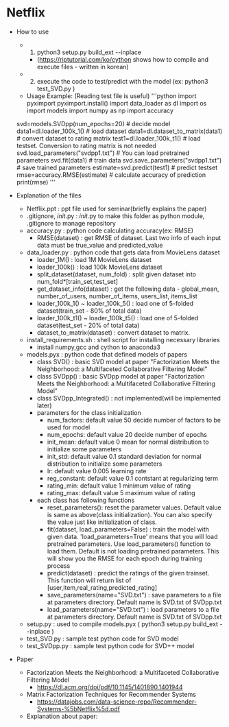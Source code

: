 # Netflix
- How to use
	- 1. python3 setup.py build_ext --inplace
		- (https://riptutorial.com/ko/cython shows how to compile and execute files - written in korean)
	- 2. execute the code to test/predict with the model (ex: python3 test_SVD.py )
	- Usage Example: (Reading test file is useful)
    '''python
    import pyximport
    pyximport.install()
    import data_loader as dl
    import os
    import models
    import numpy as np
    import accuracy
    
    svd=models.SVDpp(num_epochs=20)    # decide model
    data1=dl.loader_100k_1()           # load dataset
    data1=dl.dataset_to_matrix(data1)  # convert dataset to rating matrix
    test1=dl.loader_100k_t1()          # load testset. Conversion to rating matrix is not needed
    svd.load_parameters("svdpp1.txt")  # You can load pretrained parameters 
    svd.fit(data1)                     # train data
    svd.save_parameters("svdpp1.txt")  # save trained parameters
    estimate=svd.predict(test1)        # predict testset
    rmse=accuracy.RMSE(estimate)       # calculate accuracy of prediction
    print(rmse)
    '''	
- Explanation of the files
	- Netflix.ppt : ppt file used for seminar(briefly explains the paper)
	- .gitignore, _init_.py : _init_.py to make this folder as python module, .gitignore to manage repository
	- accuracy.py : python code calculating accuracy(ex: RMSE)
		- RMSE(dataset) : get RMSE of dataset. Last two info of each input data must be true_value and predicted_value
	- data_loader.py : python code that gets data from MovieLens dataset
		- loader_1M() : load 1M MovieLens dataset
		- loader_100k() : load 100k MovieLens dataset
		- split_dataset(dataset, num_fold) : split given dataset into num_fold*[train_set,test_set]
		- get_dataset_info(dataset) : get the following data - global_mean, number_of_users, number_of_items, users_list, items_list
		- loader_100k_1() ~ loader_100k_5() : load one of 5-folded dataset(train_set - 80% of total data)
		- loader_100k_t1() ~ loader_100k_t5() : load one of 5-folded dataset(test_set - 20% of total data)
		- dataset_to_matrix(dataset) :  convert dataset to matrix. 
	- install_requirements.sh : shell script for installing necessary libraries
		- install numpy,gcc and cython to anaconda3
	- models.pyx : python code that defined models of papers
		- class SVD() : basic SVD model at paper "Factorization Meets the Neighborhood: a Multifaceted Collaborative Filtering Model"
		- class SVDpp() : basic SVDpp model at paper "Factorization Meets the Neighborhood: a Multifaceted Collaborative Filtering Model"
		- class SVDpp_Integrated() : not implemented(will be implemented later)
		- parameters for the class initialization
			- num_factors:  default value 50     decide number of factors to be used for model
			- num_epochs:   default value 20     decide number of epochs
			- init_mean:    default value 0      mean for normal distribution to initialize some parameters
			- init_std:     default value 0.1    standard deviation for normal distribution to initialize some parameters
			- lr:           default value 0.005  learning rate
			- reg_constant: default value 0.1    contstant at regularizing term
			- rating_min:   default value 1      minimum value of rating
			- rating_max:   default value 5      maximum value of rating
		- each class has following functions
			- reset_parameters(): reset the parameter values. Default value is same as above(class initialization). You can also specify the value just like initialization of class.
			- fit(dataset, load_parameters=False) : train the model with given data. 'load_parameters=True' means that you will load pretrained parameters. Use load_parameters() function to load them. Default is not loading pretrained parameters. This will show you the RMSE for each epoch during training process
			- predict(dataset) : predict the ratings of the given trainset. This function will return list of [user,item,real_rating,predicted_rating]
			- save_parameters(name="SVD.txt") : save parameters to a file at parameters directory. Default name is SVD.txt of SVDpp.txt
			- load_parameters(name="SVD.txt") : load parameters to a file at parameters directory. Default name is SVD.txt of SVDpp.txt
	- setup.py : used to compile models.pyx ( python3 setup.py build_ext --inplace )
	- test_SVD.py : sample test python code for SVD model
	- test_SVDpp.py : sample test python code for SVD++ model
- Paper
	- Factorization Meets the Neighborhood: a Multifaceted Collaborative Filtering Model
		- https://dl.acm.org/doi/pdf/10.1145/1401890.1401944
	- Matrix Factorization Techniques for Recommender Systems
		- https://datajobs.com/data-science-repo/Recommender-Systems-%5bNetflix%5d.pdf
	- Explanation about paper:
	

